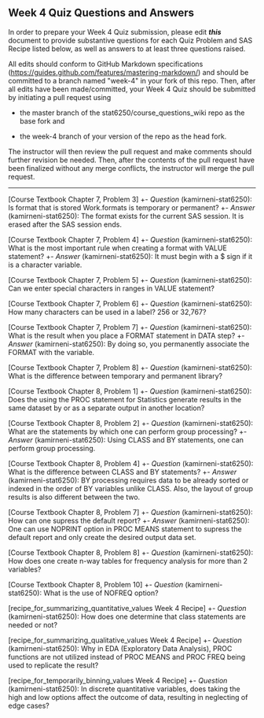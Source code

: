 ## Week 4 Quiz Questions and Answers

In order to prepare your Week 4 Quiz submission, please edit ***this*** document to provide substantive questions for each Quiz Problem and SAS Recipe listed below, as well as answers to at least three questions raised.

All edits should conform to GitHub Markdown specifications (https://guides.github.com/features/mastering-markdown/) and should be committed to a branch named "week-4" in your fork of this repo. Then, after all edits have been made/committed, your Week 4 Quiz should be submitted by initiating a pull request using

- the master branch of the stat6250/course_questions_wiki repo as the base fork and

- the week-4 branch of your version of the repo as the head fork.

The instructor will then review the pull request and make comments should further revision be needed. Then, after the contents of the pull request have been finalized without any merge conflicts, the instructor will merge the pull request.

********************************************************************************



[Course Textbook Chapter 7, Problem 3]
+- *Question* (kamirneni-stat6250): Is format that is stored Work.formats is temporary or permanent?
+- *Answer* (kamirneni-stat6250): The format exists for the current SAS session. It is erased after the SAS session ends.

[Course Textbook Chapter 7, Problem 4]
+- *Question* (kamirneni-stat6250): What is the most important rule when creating a format with VALUE statement?
+- *Answer* (kamirneni-stat6250): It must begin with a $ sign if it is a character variable.

[Course Textbook Chapter 7, Problem 5]
+- *Question* (kamirneni-stat6250): Can we enter special characters in ranges in VALUE statement?


[Course Textbook Chapter 7, Problem 6]
+- *Question* (kamirneni-stat6250): How many characters can be used in a label? 256 or 32,767?


[Course Textbook Chapter 7, Problem 7]
+- *Question* (kamirneni-stat6250): What is the result when you place a FORMAT statement in DATA step?
+- *Answer* (kamirneni-stat6250): By doing so, you permanently associate the FORMAT with the variable.

[Course Textbook Chapter 7, Problem 8]
+- *Question* (kamirneni-stat6250): What is the difference between temporary and permanent library?


[Course Textbook Chapter 8, Problem 1]
+- *Question* (kamirneni-stat6250): Does the using the PROC statement for Statistics generate results in the same dataset by or as a separate output in another location?


[Course Textbook Chapter 8, Problem 2]
+- *Question* (kamirneni-stat6250): What are the statements by which one can perform group processing?
+- *Answer* (kamirneni-stat6250): Using CLASS and BY statements, one can perform group processing.

[Course Textbook Chapter 8, Problem 4]
+- *Question* (kamirneni-stat6250): What is the difference between CLASS and BY statements?
+- *Answer* (kamirneni-stat6250): BY processing requires data to be already sorted or indexed in the order of BY variables unlike CLASS. Also, the layout of group results is also different between the two.

[Course Textbook Chapter 8, Problem 7]
+- *Question* (kamirneni-stat6250): How can one supress the default report?
+- *Answer* (kamirneni-stat6250): One can use NOPRINT option in PROC MEANS statement to supress the default report and only create the desired output data set.

[Course Textbook Chapter 8, Problem 8]
+- *Question* (kamirneni-stat6250): How does one create n-way tables for frequency analysis for more than 2 variables?


[Course Textbook Chapter 8, Problem 10]
+- *Question* (kamirneni-stat6250): What is the use of NOFREQ option?


[recipe_for_summarizing_quantitative_values Week 4 Recipe]
+- *Question* (kamirneni-stat6250): How does one determine that class statements are needed or not?


[recipe_for_summarizing_qualitative_values Week 4 Recipe]
+- *Question* (kamirneni-stat6250): Why in EDA (Exploratory Data Analysis), PROC functions are not utilized instead of PROC MEANS and PROC FREQ being used to replicate the result?


[recipe_for_temporarily_binning_values Week 4 Recipe]
+- *Question* (kamirneni-stat6250): In discrete quantitative variables, does taking the high and low options affect the outcome of data, resulting in neglecting of edge cases? 

